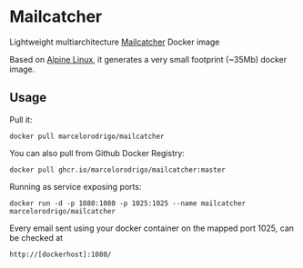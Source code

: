 # Mailcatcher
Lightweight multiarchitecture [Mailcatcher](https://mailcatcher.me/) Docker image

Based on [Alpine Linux](https://www.alpinelinux.org/), it generates a very small footprint (~35Mb) docker image.
## Usage

Pull it:

    docker pull marcelorodrigo/mailcatcher
    
You can also pull from Github Docker Registry:

    docker pull ghcr.io/marcelorodrigo/mailcatcher:master

Running as service exposing ports:

    docker run -d -p 1080:1080 -p 1025:1025 --name mailcatcher marcelorodrigo/mailcatcher

    
Every email sent using your docker container on the mapped port 1025, can be checked at

    http://[dockerhost]:1080/
